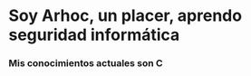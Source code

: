 <div>
  <h1>Soy Arhoc, un placer, aprendo seguridad informática</h1>
</div>
<div>
  <h3>Mis conocimientos actuales son <b>C</b></h3>
</div>
